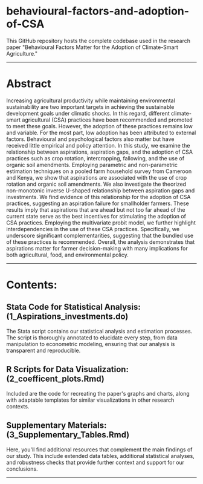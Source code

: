 # behavioural-factors-and-adoption-of-CSA
This GitHub repository hosts the complete codebase used in the research paper "Behavioural Factors Matter for the Adoption of Climate-Smart Agriculture."

---

# Abstract

Increasing agricultural productivity while maintaining environmental sustainability are two important targets in achieving the sustainable development goals under climatic shocks. In this regard, different climate-smart agricultural (CSA) practices have been recommended and promoted to meet these goals. However, the adoption of these practices remains low and variable. For the most part, low adoption has been attributed to external factors. Behavioural and psychological factors also matter but have received little empirical and policy attention. In this study, we examine the relationship between aspirations, aspiration gaps, and the adoption of CSA practices such as crop rotation, intercropping, fallowing, and the use of organic soil amendments. Employing parametric and non-parametric estimation techniques on a pooled farm household survey from Cameroon and Kenya, we show that aspirations are associated with the use of crop rotation and organic soil amendments. We also investigate the theorized non-monotonic inverse U-shaped relationship between aspiration gaps and investments. We find evidence of this relationship for the adoption of CSA practices, suggesting an aspiration failure for smallholder farmers. These results imply that aspirations that are ahead but not too far ahead of the current state serve as the best incentives for stimulating the adoption of CSA practices. Employing the multivariate probit model, we further highlight interdependencies in the use of these CSA practices. Specifically, we underscore significant complementarities, suggesting that the bundled use of these practices is recommended. Overall, the analysis demonstrates that aspirations matter for farmer decision-making with many implications for both agricultural, food, and environmental policy.

---

# Contents:

## Stata Code for Statistical Analysis: (1_Aspirations_investments.do)

The Stata script contains our statistical analysis and estimation processes.
The script is thoroughly annotated to elucidate every step, from data manipulation to econometric modeling, ensuring that our analysis is transparent and reproducible.

## R Scripts for Data Visualization: (2_coefficent_plots.Rmd)

Included are the code for recreating the paper's graphs and charts, along with adaptable templates for similar visualizations in other research contexts.

## Supplementary Materials: (3_Supplementary_Tables.Rmd)

Here, you'll find additional resources that complement the main findings of our study.
This include extended data tables, additional statistical analyses, and robustness checks that provide further context and support for our conclusions.

---

